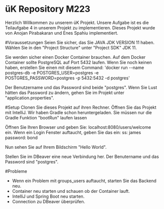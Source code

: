 # üK Repository M223

Herzlich Willkommen zu unserem üK Projekt. Unsere Aufgabe ist es die Teilaufgabe 4 in unserem Projekt zu implementieren.
Dieses Projekt wurde von Anojan Pirabakaran und Enes Spahiu implementiert.

#Voraussetzungen
Seien Sie sicher, das Sie JAVA JDK VERSION 11 haben.
Wählen Sie in den "Project Structure" unter "Project SDK" JDK 11.

Sie werden sicher einen Docker Container brauchen. Auf dem Docker Container sollte PostgreSQL auf Port 5432 laufen.
Wenn Sie noch keinen haben, erstellen Sie einen mit diesem Command:
'docker run --name postgres-db -e POSTGRES_USER=postgres -e POSTGRES_PASSWORD=postgres -p 5432:5432 -d postgres'

Der Benutzername und das Password sind beide "postgres".
Wenn Sie Lust hätten das Password zu ändern, gehen Sie im Projekt unter "application.properties".

#Setup
Clonen Sie dieses Projekt auf ihren Rechner. Öffnen Sie das Projekt mit IntelliJ.
Wir haben Gradle schon heruntergeladen. Sie müssen nur die Gradle Funktion "bootRun" laufen lassen

Öffnen Sie Ihren Browser und geben Sie: localhost:8080/users/welcome ein.
Wenn ein Login Fenster auftaucht, geben Sie das ein:
ss: james
password: bond

Nun sehen Sie auf Ihrem Bildschirm "Hello World".

Stellen Sie im DBeaver eine neue Verbindung her.
Der Benutername und das Password sind "postgres".

#Probleme
- Wenn ein Problem mit groups_users auftaucht, starten Sie das Backend neu.
- Container neu starten und schauen ob der Container lauft.
- IntelliJ und Spring Boot neu starten.
- Connection zu DBeaver überprüfen.
